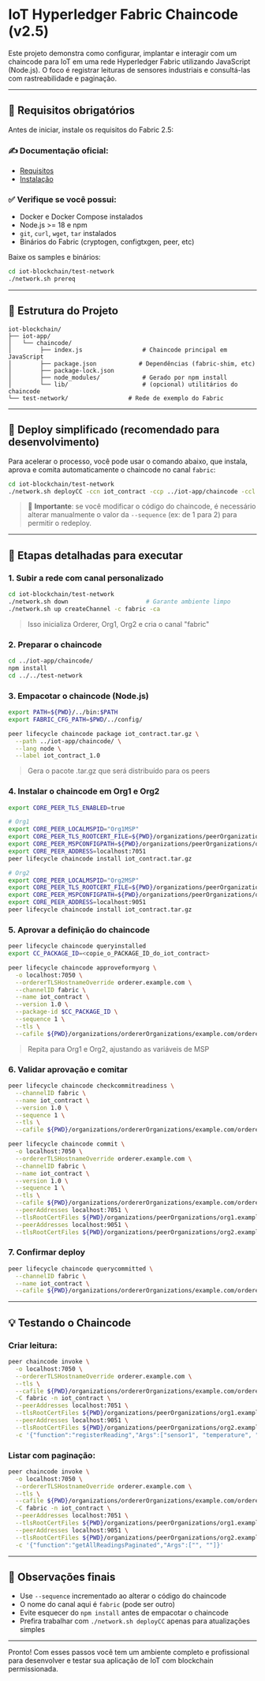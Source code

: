# IoT Hyperledger Fabric Chaincode (v2.5)

Este projeto demonstra como configurar, implantar e interagir com um chaincode para IoT em uma rede Hyperledger Fabric utilizando JavaScript (Node.js). O foco é registrar leituras de sensores industriais e consultá-las com rastreabilidade e paginação.

---

## 📄 Requisitos obrigatórios

Antes de iniciar, instale os requisitos do Fabric 2.5:

### ✍️ Documentação oficial:

* [Requisitos](https://hyperledger-fabric.readthedocs.io/en/release-2.5/prereqs.html)
* [Instalação](https://hyperledger-fabric.readthedocs.io/en/release-2.5/install.html)

### ✅ Verifique se você possui:

* Docker e Docker Compose instalados
* Node.js >= 18 e npm
* `git`, `curl`, `wget`, `tar` instalados
* Binários do Fabric (cryptogen, configtxgen, peer, etc)

Baixe os samples e binários:

```bash
cd iot-blockchain/test-network
./network.sh prereq
```

---

## 🔧 Estrutura do Projeto

```
iot-blockchain/
├── iot-app/
│   └── chaincode/
│        ├── index.js                 # Chaincode principal em JavaScript
│        ├── package.json            # Dependências (fabric-shim, etc)
│        ├── package-lock.json
│        ├── node_modules/            # Gerado por npm install
│        └── lib/                     # (opcional) utilitários do chaincode
└── test-network/                 # Rede de exemplo do Fabric
```

---

## 🚀 Deploy simplificado (recomendado para desenvolvimento)

Para acelerar o processo, você pode usar o comando abaixo, que instala, aprova e comita automaticamente o chaincode no canal `fabric`:

```bash
cd iot-blockchain/test-network
./network.sh deployCC -ccn iot_contract -ccp ../iot-app/chaincode -ccl javascript -c fabric
```

> 📌 **Importante**: se você modificar o código do chaincode, é necessário alterar manualmente o valor da `--sequence` (ex: de 1 para 2) para permitir o redeploy.

---

## 📅 Etapas detalhadas para executar

### 1. Subir a rede com canal personalizado

```bash
cd iot-blockchain/test-network
./network.sh down                      # Garante ambiente limpo
./network.sh up createChannel -c fabric -ca
```

> Isso inicializa Orderer, Org1, Org2 e cria o canal "fabric"

### 2. Preparar o chaincode

```bash
cd ../iot-app/chaincode/
npm install
cd ../../test-network
```

### 3. Empacotar o chaincode (Node.js)

```bash
export PATH=${PWD}/../bin:$PATH
export FABRIC_CFG_PATH=$PWD/../config/

peer lifecycle chaincode package iot_contract.tar.gz \
  --path ../iot-app/chaincode/ \
  --lang node \
  --label iot_contract_1.0
```

> Gera o pacote .tar.gz que será distribuído para os peers

### 4. Instalar o chaincode em Org1 e Org2

```bash
export CORE_PEER_TLS_ENABLED=true

# Org1
export CORE_PEER_LOCALMSPID="Org1MSP"
export CORE_PEER_TLS_ROOTCERT_FILE=${PWD}/organizations/peerOrganizations/org1.example.com/peers/peer0.org1.example.com/tls/ca.crt
export CORE_PEER_MSPCONFIGPATH=${PWD}/organizations/peerOrganizations/org1.example.com/users/Admin@org1.example.com/msp
export CORE_PEER_ADDRESS=localhost:7051
peer lifecycle chaincode install iot_contract.tar.gz

# Org2
export CORE_PEER_LOCALMSPID="Org2MSP"
export CORE_PEER_TLS_ROOTCERT_FILE=${PWD}/organizations/peerOrganizations/org2.example.com/peers/peer0.org2.example.com/tls/ca.crt
export CORE_PEER_MSPCONFIGPATH=${PWD}/organizations/peerOrganizations/org2.example.com/users/Admin@org2.example.com/msp
export CORE_PEER_ADDRESS=localhost:9051
peer lifecycle chaincode install iot_contract.tar.gz
```

### 5. Aprovar a definição do chaincode

```bash
peer lifecycle chaincode queryinstalled
export CC_PACKAGE_ID=<copie_o_PACKAGE_ID_do_iot_contract>

peer lifecycle chaincode approveformyorg \
  -o localhost:7050 \
  --ordererTLSHostnameOverride orderer.example.com \
  --channelID fabric \
  --name iot_contract \
  --version 1.0 \
  --package-id $CC_PACKAGE_ID \
  --sequence 1 \
  --tls \
  --cafile ${PWD}/organizations/ordererOrganizations/example.com/orderers/orderer.example.com/msp/tlscacerts/tlsca.example.com-cert.pem
```

> Repita para Org1 e Org2, ajustando as variáveis de MSP

### 6. Validar aprovação e comitar

```bash
peer lifecycle chaincode checkcommitreadiness \
  --channelID fabric \
  --name iot_contract \
  --version 1.0 \
  --sequence 1 \
  --tls \
  --cafile ${PWD}/organizations/ordererOrganizations/example.com/orderers/orderer.example.com/msp/tlscacerts/tlsca.example.com-cert.pem --output json

peer lifecycle chaincode commit \
  -o localhost:7050 \
  --ordererTLSHostnameOverride orderer.example.com \
  --channelID fabric \
  --name iot_contract \
  --version 1.0 \
  --sequence 1 \
  --tls \
  --cafile ${PWD}/organizations/ordererOrganizations/example.com/orderers/orderer.example.com/msp/tlscacerts/tlsca.example.com-cert.pem \
  --peerAddresses localhost:7051 \
  --tlsRootCertFiles ${PWD}/organizations/peerOrganizations/org1.example.com/peers/peer0.org1.example.com/tls/ca.crt \
  --peerAddresses localhost:9051 \
  --tlsRootCertFiles ${PWD}/organizations/peerOrganizations/org2.example.com/peers/peer0.org2.example.com/tls/ca.crt
```

### 7. Confirmar deploy

```bash
peer lifecycle chaincode querycommitted \
  --channelID fabric \
  --name iot_contract \
  --cafile ${PWD}/organizations/ordererOrganizations/example.com/orderers/orderer.example.com/msp/tlscacerts/tlsca.example.com-cert.pem
```

---

## 💡 Testando o Chaincode

### Criar leitura:

```bash
peer chaincode invoke \
  -o localhost:7050 \
  --ordererTLSHostnameOverride orderer.example.com \
  --tls \
  --cafile ${PWD}/organizations/ordererOrganizations/example.com/orderers/orderer.example.com/msp/tlscacerts/tlsca.example.com-cert.pem \
  -C fabric -n iot_contract \
  --peerAddresses localhost:7051 \
  --tlsRootCertFiles ${PWD}/organizations/peerOrganizations/org1.example.com/peers/peer0.org1.example.com/tls/ca.crt \
  --peerAddresses localhost:9051 \
  --tlsRootCertFiles ${PWD}/organizations/peerOrganizations/org2.example.com/peers/peer0.org2.example.com/tls/ca.crt \
  -c '{"function":"registerReading","Args":["sensor1", "temperature", "22.4", "1753935125766"]}'
```

### Listar com paginação:

```bash
peer chaincode invoke \
  -o localhost:7050 \
  --ordererTLSHostnameOverride orderer.example.com \
  --tls \
  --cafile ${PWD}/organizations/ordererOrganizations/example.com/orderers/orderer.example.com/msp/tlscacerts/tlsca.example.com-cert.pem \
  -C fabric -n iot_contract \
  --peerAddresses localhost:7051 \
  --tlsRootCertFiles ${PWD}/organizations/peerOrganizations/org1.example.com/peers/peer0.org1.example.com/tls/ca.crt \
  --peerAddresses localhost:9051 \
  --tlsRootCertFiles ${PWD}/organizations/peerOrganizations/org2.example.com/peers/peer0.org2.example.com/tls/ca.crt \
  -c '{"function":"getAllReadingsPaginated","Args":["", ""]}'
```

---

## 📅 Observações finais

* Use `--sequence` incrementado ao alterar o código do chaincode
* O nome do canal aqui é `fabric` (pode ser outro)
* Evite esquecer do `npm install` antes de empacotar o chaincode
* Prefira trabalhar com `./network.sh deployCC` apenas para atualizações simples

---

Pronto! Com esses passos você tem um ambiente completo e profissional para desenvolver e testar sua aplicação de IoT com blockchain permissionada.
